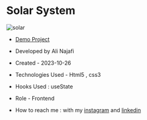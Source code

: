 # Solar System


![solar](https://github.com/alinajafiweb/solarSyatem/assets/147813870/5441714f-98d0-4ba5-abb2-6a0e46d7534f)



- [Demo Project](https://aliafrouz.github.io/solarSyatem/)

- Developed by Ali Najafi

- Created - 2023-10-26

- Technologies Used - Html5 , css3

- Hooks Used : useState 

- Role - Frontend

- How to reach me : with my [instagram](https://www.instagram.com/aliafrouz_com) and [linkedin](https://www.linkedin.com/in/aliafrouz/)
